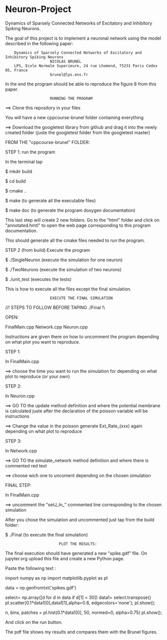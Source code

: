 # Neuron-Project
Dynamics of Sparsely Connected Networks of Excitatory and Inhibitory Spiking Neurons.

The goal of this project is to implement a neuronal network using the model described in the following paper: 

		Dynamics of Sparsely Connected Networks of Excitatory and Inhibitory Spiking Neurons
						NICOLAS BRUNEL
		LPS, Ecole Normale Superieure, 24 rue Lhomond, 75231 Paris Cedex 05, France
						brunel@lps.ens.fr

In the end the program should be able to reproduce the figure 8 from this paper.



						RUNNING THE PROGRAM

==> Clone this repository in your files

You will have a new cppcourse-brunel folder containing everything

==> Download the googletest library from github and drag it into the newly created folder (juste the googletest folder from the googletest master)

FROM THE "cppcourse-brunel" FOLDER:

STEP 1: run the program

In the terminal tap

$ mkdir build

$ cd build

$ cmake ..

$ make (to generate all the executable files)

$ make doc (to generate the program doxygen documentation)

This last step will create 2 new folders. Go to the "html" folder and click on "annotated.hmtl" to open the web page corresponding to this program documentation. 


This should generate all the cmake files needed to run the program.

STEP 2 (from build):Execute the program 

$ ./SingleNeuron (execute the simulation for one neuron)

$ ./TwoNeurons   (execute the simulation of two neurons)

$ ./unit_test    (executes the tests)

This is how to execute all the files except the final simulation.

						EXECUTE THE FINAL SIMULATION

//! STEPS TO FOLLOW BEFORE TAPING ./Final !\\

OPEN:

FinalMain.cpp
Network.cpp
Neuron.cpp

Instructions are given there on how to uncomment the program depending on what plot you want to reproduce.

STEP 1:

In FinalMain.cpp

==> choose the time you want to run the simulation for depending on what plot to reproduce (or your own)
 
STEP 2:

In Neuron.cpp

==> GO TO the update method definition and where the potential membrane is calculated juste after the declaration of the poisson variable will be instructions

==> Change the value in the poisson generate Ext_Rate_(xxx) again depending on what plot to reproduce

STEP 3:

In Network.cpp

==> GO TO the simulate_network method definition and where there is commented red text

==> choose wich one to uncoment depending on the chosen simulation

FINAL STEP:

In FinalMain.cpp

==> uncomment the "setJ_In_" commented line corresponding to the chosen simulation

After you chose the simulation and uncommented just tap from the build folder:

$ ./Final (to execute the final simulation)


							PLOT THE RESULTS:

The final execution should have generated a new "spike.gdf" file. On jupyter.org upload this file and create a new Python page.

Paste the following text :

import numpy as np
import matplotlib.pyplot as pl

data = np.genfromtxt('spikes.gdf')

select= np.array([d for d in data if d[1] < 30])
data1= select.transpose()
pl.scatter(0.1*data1[0],data1[1],alpha=0.8, edgecolors='none');
pl.show();

n, bins, patches = pl.hist(0.1*data1[0], 50, normed=0, alpha=0.75)
pl.show();


And click on the run button.


The pdf file shows my results and compares them with the Brunel figures.



